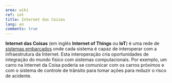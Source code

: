```yaml
---
area: wiki
ref: iot
title: Internet das Coisas
lang: en
comments: true
---
```


**Internet das Coisas** (em inglês **Internet of Things** ou **IoT**) é uma rede de [sistemas embarcados](sistema_embarcado) onde cada sistema é capaz de interoperar com a infraestrutura da Internet. Esta interoperação cria oportunidades de integração do mundo físico com sistemas computacionais. Por exemplo, um carro na Internet da Coisa poderia se comunicar com os carros próximos e com o sistema de controle de trânsito para tomar ações para reduzir o risco de acidente.

